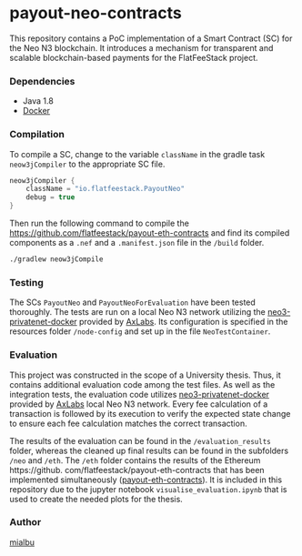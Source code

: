 # payout-neo-contracts

This repository contains a PoC implementation of a Smart Contract (SC) for the Neo N3 blockchain. It introduces a mechanism for transparent 
and scalable blockchain-based payments for the FlatFeeStack project.

### Dependencies

- Java 1.8
- [Docker](https://docs.docker.com/get-docker/)

### Compilation

To compile a SC, change to the variable `className` in the gradle task `neow3jCompiler` to the appropriate SC file. 

```gradle
neow3jCompiler {
    className = "io.flatfeestack.PayoutNeo"
    debug = true
}
```

Then run the following command to compile the https://github.com/flatfeestack/payout-eth-contracts and find its compiled components as a `.nef` and a `.manifest.json` file in 
the `/build` folder.

```bash
./gradlew neow3jCompile
```

### Testing

The SCs `PayoutNeo` and `PayoutNeoForEvaluation` have been tested thoroughly. The tests are run on a local Neo N3 network 
utilizing the [neo3-privatenet-docker](https://github.com/AxLabs/neo3-privatenet-docker) provided by [AxLabs](https://axlabs.com/). Its 
configuration is specified in the resources folder `/node-config` and set up in the file `NeoTestContainer`. 

### Evaluation

This project was constructed in the scope of a University thesis. Thus, it contains additional evaluation code among the test files. As 
well as the integration tests, the evaluation code utilizes [neo3-privatenet-docker](https://github.com/AxLabs/neo3-privatenet-docker) 
provided by [AxLabs](https://axlabs.com/) local Neo N3 network. Every fee calculation of a transaction is followed by
its execution to verify the expected state change to ensure each fee calculation matches the correct transaction.

The results of the evaluation can be found in the `/evaluation_results` folder, whereas the cleaned up final results can be found in the 
subfolders `/neo` and `/eth`. The `/eth` folder contains the results of the Ethereum https://github.
com/flatfeestack/payout-eth-contracts that has been implemented 
simultaneously ([payout-eth-contracts](https://github.com/flatfeestack/payout-eth-contracts)). It is included in this repository due to the 
jupyter notebook `visualise_evaluation.ipynb` that is used to create the 
needed plots for the thesis.

### Author
[mialbu](https://github.com/mialbu)
